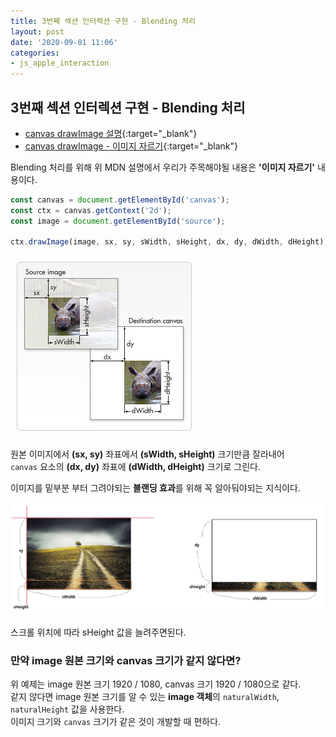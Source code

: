 ```yaml
---
title: 3번째 섹션 인터렉션 구현 - Blending 처리
layout: post
date: '2020-09-01 11:06'
categories:
- js_apple_interaction
---
```


## 3번째 섹션 인터렉션 구현 - Blending 처리

* [canvas drawImage 설명](https://developer.mozilla.org/ko/docs/Web/HTML/Canvas/Tutorial/Using_images){:target="_blank"}
* [canvas drawImage - 이미지 자르기](https://developer.mozilla.org/ko/docs/Web/API/CanvasRenderingContext2D/drawImage){:target="_blank"}

Blending 처리를 위해 위 MDN 설명에서 우리가 주목해야될 내용은 **'이미지 자르기'** 내용이다.

```javascript
const canvas = document.getElementById('canvas');
const ctx = canvas.getContext('2d');
const image = document.getElementById('source');

ctx.drawImage(image, sx, sy, sWidth, sHeight, dx, dy, dWidth, dHeight);
```

![](/static/img/practice1/image18.jpg)

원본 이미지에서 **(sx, sy)** 좌표에서 **(sWidth, sHeight)** 크기만큼 잘라내어  
`canvas` 요소의 **(dx, dy)** 좌표에 **(dWidth, dHeight)** 크기로 그린다.

이미지를 밑부분 부터 그려야되는 **블랜딩 효과**를 위해 꼭 알아둬야되는 지식이다.

![](/static/img/practice1/image19.jpg)

스크롤 위치에 따라 sHeight 값을 늘려주면된다.

### 만약 image 원본 크기와 canvas 크기가 같지 않다면?

위 예제는 image 원본 크기 1920 / 1080, canvas 크기 1920 / 1080으로 같다.  
같지 않다면 image 원본 크기를 알 수 있는 **image 객체**의 `naturalWidth`, `naturalHeight` 값을 사용한다.  
이미지 크기와 `canvas` 크기가 같은 것이 개발할 때 편하다.

